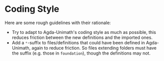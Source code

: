# Coding Style

Here are some rough guidelines with their rationale:

- Try to adapt to Agda-Unimath's coding style as much as possible, this reduces friction between the new definitions and the imported ones.
- Add a `ᵉ`-suffix to files/definitions that could have been defined in Agda-Unimath, again to reduce friction.
So files extending folders must have the suffix (e.g. those in `foundation`), though the definitions may not.